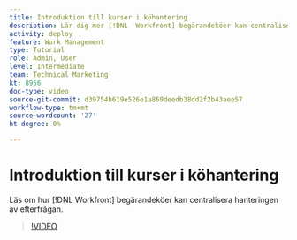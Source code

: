```yaml
---
title: Introduktion till kurser i köhantering
description: Lär dig mer [!DNL  Workfront] begärandeköer kan centralisera hanteringen av efterfrågan.
activity: deploy
feature: Work Management
type: Tutorial
role: Admin, User
level: Intermediate
team: Technical Marketing
kt: 8956
doc-type: video
source-git-commit: d39754b619e526e1a869deedb38dd2f2b43aee57
workflow-type: tm+mt
source-wordcount: '27'
ht-degree: 0%

---
```


# Introduktion till kurser i köhantering

Läs om hur [!DNL  Workfront] begärandeköer kan centralisera hanteringen av efterfrågan.

>[!VIDEO](https://video.tv.adobe.com/v/335219/?quality=12)

